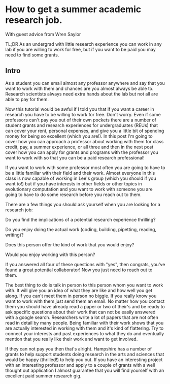 # How to get a summer academic research job.
With guest advice from Wren Saylor


TL;DR As an undergrad with little research experience you can work in any lab if you are willing to work for free, but if you want to be paid you may need to find some grants.
## Intro

As a student you can email almost any professor anywhere and say that you want to work with them and chances are you almost always be able to. Research scientists always need extra hands about the lab but not all are able to pay for them.

Now this tutorial would be awful if I told you that if you want a career in research you have to be willing to work for free. 
Don't worry. Even if some professors can't pay you out of their own pockets there are a number of student grants and research experiences for undergraduates (REUs)
that can cover your rent, personal expenses, and give you a little bit of spending money for being so excellent (which you are!).
In this post I'm going to cover how you can approach a professor about working with them for class credit, pay, a summer experience, or all three and then
in the next post cover how you can apply for grants and programs with the professor you want to work with so that you can be a paid research professional!

If you want to work with some professor most often you are going to have to be a little familiar with their field and their work.
Almost everyone in this class is now capable of working in Lee's group (which you should if you want to!) but if you have interests in other fields or other topics in
evolutionary computation and you want to work with someone you are going to have to do some research before you reach out to them.

There are a few things you should ask yourself when you are looking for a research job:

Do you find the implications of a potential research experience thrilling?

Do you enjoy doing the actual work (coding, building, pipetting, reading, writing)?

Does this person offer the kind of work that you would enjoy?

Would you enjoy working with this person?

If you answered all four of these questions with "yes", then congrats, you've found a great potential collaborator! Now you just need
to reach out to them.

The best thing to do is talk in person to this person whom you want to work with. It will give you an idea of what they are like and how
well you get along. If you can't meet them in person no biggie. If you really know you want to work with them just send them an email.
No matter how you contact them you should have already read a paper or two of their's and be ready to ask specific questions about their work
that can not be easily answered with a google search. Researchers write a lot of papers that are not often read in detail by many people.
Being familiar with their work shows that you are actually interested in working with them and it's kind of flattering. Try to connect your
interests and past experiences to what they do and eventually mention that you really like their work and want to get involved. 

If they can not pay you then that's alright. Hampshire has a number of grants to help support students doing research in the arts and 
sciences that would be happy (thrilled!) to help you out. If you have an interesting project with an interesting professor and apply to a couple of grants
with a well thought out application I almost guarantee that you will find yourself with an excellent paid summer research gig.


